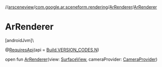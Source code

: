 //[arsceneview](../../../index.md)/[com.google.ar.sceneform.rendering](../index.md)/[ArRenderer](index.md)/[ArRenderer](-ar-renderer.md)

# ArRenderer

[androidJvm]\

@[RequiresApi](https://developer.android.com/reference/kotlin/androidx/annotation/RequiresApi.html)(api = [Build.VERSION_CODES.N](https://developer.android.com/reference/kotlin/android/os/Build.VERSION_CODES.html))

open fun [ArRenderer](-ar-renderer.md)(view: [SurfaceView](https://developer.android.com/reference/kotlin/android/view/SurfaceView.html), cameraProvider: [CameraProvider](../../../../arsceneview/com.google.ar.sceneform.rendering/-camera-provider/index.md))
